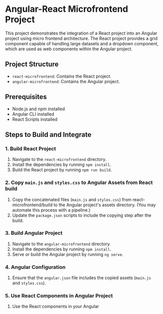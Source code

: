 # Angular-React Microfrontend Project

This project demonstrates the integration of a React project into an Angular project using micro frontend architecture. The React project provides a grid component capable of handling large datasets and a dropdown component, which are used as web components within the Angular project.

## Project Structure

- `react-microfrontend`: Contains the React project.
- `angular-microfrontend`: Contains the Angular project.

## Prerequisites

- Node.js and npm installed
- Angular CLI installed
- React Scripts installed

## Steps to Build and Integrate

### 1. Build React Project

1. Navigate to the `react-microfrontend` directory.
2. Install the dependencies by running `npm install`.
3. Build the React project by running `npm run build`.

### 2. Copy `main.js` and `styles.css` to Angular Assets from React build

1. Copy the concatenated files (`main.js` and `styles.css`) from react-microfrontend/build to the Angular project's assets directory. (You may automate this process with a pipeline.)
2. Update the `package.json` scripts to include the copying step after the build.

### 3. Build Angular Project

1. Navigate to the `angular-microfrontend` directory.
2. Install the dependencies by running `npm install`.
3. Serve or build the Angular project by running `ng serve`.

### 4. Angular Configuration

1. Ensure that the `angular.json` file includes the copied assets (`main.js` and `styles.css`).

### 5. Use React Components in Angular Project

1. Use the React components in your Angular

